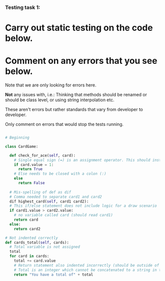### Testing task 1:

# Carry out static testing on the code below.
# Comment on any errors that you see below.

Note that we are only looking for errors here.

**Not** any issues with, i.e.: 
Thinking that methods should be renamed or should be class level, or using string interpolation etc.

These aren't errors but rather standards that vary from developer to developer.

Only comment on errors that would stop the tests running.

```python

# Beginning

class CardGame:

  def check_for_ace(self, card):
    # Single equal sign (=) is an assignment operator. This should instead be a double equal sign (==) comparison operator 
    if card.value = 1:
      return True
    # Else needs to be closed with a colon (:)
    else
      return False
   
  # Mis-spelling of def as dif
  # Comma needed to separate card1 and card2
  dif highest_card(self, card1 card2):
  # This if/else statement does not include logic for a draw scenario
  if card1.value > card2.value:
    # no variable called card (should read card1)
    return card
  else:
    return card2

# Not indented correctly
def cards_total(self, cards):
  # Total variable is not assigned
  total
  for card in cards:
    total += card.value
    # Return statement also indented incorrectly (should be outside of loop)
    # Total is an integer which cannot be concatenated to a string in this manner
    return "You have a total of" + total
  
```
